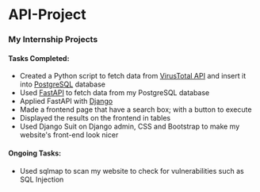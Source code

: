 # API-Project

### My Internship Projects

#### Tasks Completed:
- Created a Python script to fetch data from [VirusTotal API](https://developers.virustotal.com/v3.0/reference) and insert it into [PostgreSQL](https://www.postgresql.org/) database
- Used [FastAPI](https://fastapi.tiangolo.com/) to fetch data from my PostgreSQL database
- Applied FastAPI with [Django](https://www.djangoproject.com/)
- Made a frontend page that have a search box; with a button to execute
- Displayed the results on the frontend in tables
-  Used Django Suit on Django admin, CSS and Bootstrap to make my website's front-end look nicer

#### Ongoing Tasks:
-  Used sqlmap to scan my website to check for vulnerabilities such as SQL Injection


